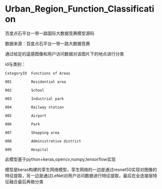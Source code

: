 # Urban_Region_Function_Classification
百度点石平台一带一路国际大数据竞赛模型源码

数据来源：百度点石平台一带一路大数据竞赛

通过给定的遥感图像和用户访问数据对该图片下的地点进行分类


id与类别：
	
	CategoryID	Functions of Areas

	001	        Residential area

	002	        School

	003	        Industrial park

	004	        Railway station

	005	        Airport

	006	        Park

	007	        Shopping area

	008	        Administrative district

	009	        Hospital

此模型基于python+keras,opencv,numpy,tensorflow实现

模型是keras构建的孪生网络模型，孪生网络的一边是通过resnet50实现对图像的特征提取，另一边是通过LeNet对用户访问数据进行特征提取，最后在全连接层特征融合最后再做分类
